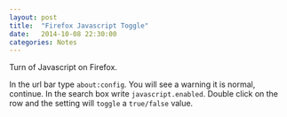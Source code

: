 ```yaml
---
layout: post
title:  "Firefox Javascript Toggle"
date:   2014-10-08 22:30:00
categories: Notes
---
```


Turn of Javascript on Firefox.

In the url bar type `about:config`. You will see a warning it is normal, continue.
In the search box write `javascript.enabled`. Double click on the row and the setting
will `toggle` a `true/false` value.
